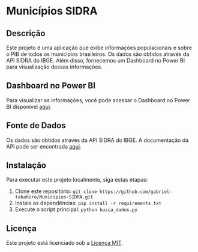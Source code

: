 # Municípios SIDRA

## Descrição

Este projeto é uma aplicação que exibe informações populacionais e sobre o PIB de todos os municípios brasileiros. Os dados são obtidos através da API SIDRA do IBGE. Além disso, fornecemos um Dashboard no Power BI para visualização dessas informações.

## Dashboard no Power BI

Para visualizar as informações, você pode acessar o Dashboard no Power BI disponível [aqui](https://app.powerbi.com/view?r=eyJrIjoiNjc3MjkyYTAtZWU0OC00YTE3LTk1YTItOWFlZGMxZWI0MjQzIiwidCI6IjNkMDFjNTEyLTk5YjQtNGFhMC05MzhlLTFkZTgwMjcyYTcwNyJ9).

## Fonte de Dados

Os dados são obtidos através da API SIDRA do IBGE. A documentação da API pode ser encontrada [aqui](https://apisidra.ibge.gov.br/).

## Instalação

Para executar este projeto localmente, siga estas etapas:

1. Clone este repositório: `git clone https://github.com/gabriel-takahiro/Municipios-SIDRA.git`
2. Instale as dependências: `pip install -r requirements.txt`
3. Execute o script principal: `python busca_dados.py`

## Licença

Este projeto está licenciado sob a [Licença MIT](LICENSE).
